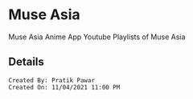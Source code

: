 # Muse Asia

Muse Asia Anime App
Youtube Playlists of Muse Asia

## Details
    Created By: Pratik Pawar
    Created On: 11/04/2021 11:00 PM